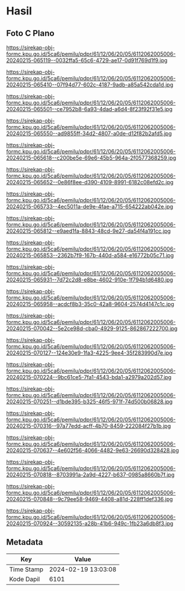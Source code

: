# Hasil

## Foto C Plano

https://sirekap-obj-formc.kpu.go.id/5ca6/pemilu/pdpr/61/12/06/20/05/6112062005006-20240215-065119--0032ffa5-65c6-4729-ae17-0d91f769d1f9.jpg

https://sirekap-obj-formc.kpu.go.id/5ca6/pemilu/pdpr/61/12/06/20/05/6112062005006-20240215-065410--07f94d77-602c-4187-9adb-a85a542cda1d.jpg

https://sirekap-obj-formc.kpu.go.id/5ca6/pemilu/pdpr/61/12/06/20/05/6112062005006-20240215-065501--ce7952b8-6a93-4dad-a6d4-8f23f92f31e5.jpg

https://sirekap-obj-formc.kpu.go.id/5ca6/pemilu/pdpr/61/12/06/20/05/6112062005006-20240215-065550--ad9855ff-34d2-4807-a0de-d12f82b2afd5.jpg

https://sirekap-obj-formc.kpu.go.id/5ca6/pemilu/pdpr/61/12/06/20/05/6112062005006-20240215-065618--c200be5e-69e6-45b5-964a-2f0577368259.jpg

https://sirekap-obj-formc.kpu.go.id/5ca6/pemilu/pdpr/61/12/06/20/05/6112062005006-20240215-065652--0e86f8ee-d390-4109-8991-6182c08efd2c.jpg

https://sirekap-obj-formc.kpu.go.id/5ca6/pemilu/pdpr/61/12/06/20/05/6112062005006-20240215-065733--4ec5011a-de9e-4fae-a715-654222ab042e.jpg

https://sirekap-obj-formc.kpu.go.id/5ca6/pemilu/pdpr/61/12/06/20/05/6112062005006-20240215-065812--e9aed1fa-8843-48cd-9e27-da54f4a191cc.jpg

https://sirekap-obj-formc.kpu.go.id/5ca6/pemilu/pdpr/61/12/06/20/05/6112062005006-20240215-065853--2362b7f9-167b-440d-a584-e16772b05c71.jpg

https://sirekap-obj-formc.kpu.go.id/5ca6/pemilu/pdpr/61/12/06/20/05/6112062005006-20240215-065931--7d72c2d8-e8be-4602-910e-1f794b1d6480.jpg

https://sirekap-obj-formc.kpu.go.id/5ca6/pemilu/pdpr/61/12/06/20/05/6112062005006-20240215-065958--acdcf8b3-35c0-42a8-9604-2574d4147c1c.jpg

https://sirekap-obj-formc.kpu.go.id/5ca6/pemilu/pdpr/61/12/06/20/05/6112062005006-20240215-070042--5e2ce98d-cba0-4929-9125-862867222700.jpg

https://sirekap-obj-formc.kpu.go.id/5ca6/pemilu/pdpr/61/12/06/20/05/6112062005006-20240215-070127--124e30e9-1fa3-4225-9ee4-35f283990d7e.jpg

https://sirekap-obj-formc.kpu.go.id/5ca6/pemilu/pdpr/61/12/06/20/05/6112062005006-20240215-070224--9bc61ce5-7fa1-4543-bda1-a2979a202d57.jpg

https://sirekap-obj-formc.kpu.go.id/5ca6/pemilu/pdpr/61/12/06/20/05/6112062005006-20240215-070251--d1bde395-b325-46f5-971f-74d500b06828.jpg

https://sirekap-obj-formc.kpu.go.id/5ca6/pemilu/pdpr/61/12/06/20/05/6112062005006-20240215-070316--97a77edd-acff-4b70-8459-222084f27b1b.jpg

https://sirekap-obj-formc.kpu.go.id/5ca6/pemilu/pdpr/61/12/06/20/05/6112062005006-20240215-070637--4e602f56-4066-4482-9e63-26690d328428.jpg

https://sirekap-obj-formc.kpu.go.id/5ca6/pemilu/pdpr/61/12/06/20/05/6112062005006-20240215-070818--8703991a-2a9d-4227-b637-0985a8660b7f.jpg

https://sirekap-obj-formc.kpu.go.id/5ca6/pemilu/pdpr/61/12/06/20/05/6112062005006-20240215-070848--9c79ee58-9469-4408-a81d-228ff1def336.jpg

https://sirekap-obj-formc.kpu.go.id/5ca6/pemilu/pdpr/61/12/06/20/05/6112062005006-20240215-070924--30592135-a28b-41b6-949c-1fb23a6db8f3.jpg


## Metadata

| Key        | Value               |
| ---------- | ------------------- |
| Time Stamp | 2024-02-19 13:03:08 |
| Kode Dapil | 6101                |



